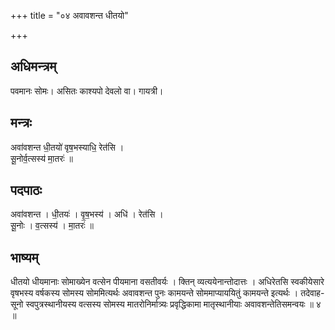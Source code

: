 +++
title = "०४ अवावशन्त धीतयो"

+++
## अधिमन्त्रम्
पवमानः सोमः। असितः काश्यपो देवलो वा। गायत्री।

## मन्त्रः
अवा॑वशन्त धी॒तयो॑ वृष॒भस्याधि॒ रेत॑सि ।  
सू॒नोर्व॒त्सस्य॑ मा॒तरः॑ ॥

## पदपाठः
अवा॑वशन्त । धी॒तयः॑ । वृ॒ष॒भस्य॑ । अधि॑ । रेत॑सि ।  
सू॒नोः । व॒त्सस्य॑ । मा॒तरः॑ ॥

## भाष्यम्
धीतयो धीयमानाः सोमाख्येन वत्सेन पीयमाना वसतीवर्यः । क्तिन् व्यत्ययेनान्तोदात्तः । अधिरेतसि स्वकीयेसारे वृषभस्य वर्षकस्य सोमस्य सोममित्यर्थः अवावशन्त पुनः कामयन्ते सोममाप्याययितुं कामयन्ते इत्यर्थः । तदेवाह-सूनो स्वपुत्रस्थानीयस्य वत्सस्य सोमस्य मातरोनिर्मात्र्यः प्रवृद्धिकामा मातृस्थानीयाः अवावशन्तेतिसमन्वयः ॥ ४ ॥